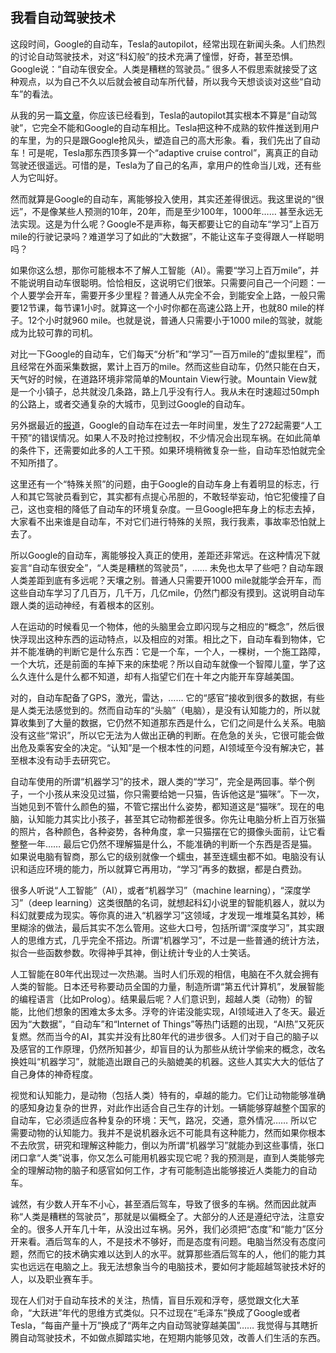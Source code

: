 ## 我看自动驾驶技术

这段时间，Google的自动车，Tesla的autopilot，经常出现在新闻头条。人们热烈的讨论自动驾驶技术，对这“科幻般”的技术充满了憧憬，好奇，甚至恐惧。Google说：“自动车很安全。人类是糟糕的驾驶员。” 很多人不假思索就接受了这种观点，以为自己不久以后就会被自动车所代替，所以我今天想谈谈对这些“自动车”的看法。

从我的另一篇[文章](http://www.jianshu.com/p/1f6f624d9815)，你应该已经看到，Tesla的autopilot其实根本不算是“自动驾驶”，它完全不能和Google的自动车相比。Tesla把这种不成熟的软件推送到用户的车里，为的只是跟Google抢风头，塑造自己的高大形象。看，我们先出了自动车！可是呢，Tesla那东西顶多算一个“adaptive cruise control”，离真正的自动驾驶还很遥远。可惜的是，Tesla为了自己的名声，拿用户的性命当儿戏，还有些人为它叫好。

然而就算是Google的自动车，离能够投入使用，其实还差得很远。我这里说的“很远”，不是像某些人预测的10年，20年，而是至少100年，1000年…… 甚至永远无法实现。这是为什么呢？Google不是声称，每天都要让它的自动车“学习”上百万mile的行驶记录吗？难道学习了如此的“大数据”，不能让这车子变得跟人一样聪明吗？

如果你这么想，那你可能根本不了解人工智能（AI）。需要“学习上百万mile”，并不能说明自动车很聪明。恰恰相反，这说明它们很笨。只需要问自己一个问题：一个人要学会开车，需要开多少里程？普通人从完全不会，到能安全上路，一般只需要12节课，每节课1小时。就算这一个小时你都在高速公路上开，也就80 mile的样子。12个小时就960 mile。也就是说，普通人只需要小于1000 mile的驾驶，就能成为比较可靠的司机。

对比一下Google的自动车，它们每天“分析”和“学习”一百万mile的“虚拟里程”，而且经常在外面采集数据，累计上百万的mile。然而这些自动车，仍然只能在白天，天气好的时候，在道路环境非常简单的Mountain View行驶。Mountain View就是一个小镇子，总共就没几条路，路上几乎没有行人。我从未在时速超过50mph的公路上，或者交通复杂的大城市，见到过Google的自动车。

另外据最近的[报道](http://www.forbes.com/sites/brookecrothers/2016/01/13/google-self-driving-car-failures-total-272-over-one-year-but-improvement-seen)，Google的自动车在过去一年时间里，发生了272起需要“人工干预”的错误情况。如果人不及时抢过控制权，不少情况会出现车祸。在如此简单的条件下，还需要如此多的人工干预。如果环境稍微复杂一些，自动车恐怕就完全不知所措了。

这里还有一个“特殊关照”的问题，由于Google的自动车身上有着明显的标志，行人和其它驾驶员看到它，其实都有点提心吊胆的，不敢轻举妄动，怕它犯傻撞了自己，这也变相的降低了自动车的环境复杂度。一旦Google把车身上的标志去掉，大家看不出来谁是自动车，不对它们进行特殊的关照，我行我素，事故率恐怕就上去了。

所以Google的自动车，离能够投入真正的使用，差距还非常远。在这种情况下就妄言“自动车很安全”，“人类是糟糕的驾驶员”，…… 未免也太早了些吧？自动车跟人类差距到底有多远呢？天壤之别。普通人只需要开1000 mile就能学会开车，而这些自动车学习了几百万，几千万，几亿mile，仍然门都没有摸到。这说明自动车跟人类的运动神经，有着根本的区别。

人在运动的时候看见一个物体，他的头脑里会立即闪现与之相应的“概念”，然后很快浮现出这种东西的运动特点，以及相应的对策。相比之下，自动车看到物体，它并不能准确的判断它是什么东西：它是一个车，一个人，一棵树，一个施工路障，一个大坑，还是前面的车掉下来的床垫呢？所以自动车就像一个智障儿童，学了这么久连什么是什么都不知道，却有人指望它们在十年之内能开车穿越美国。

对的，自动车配备了GPS，激光，雷达，…… 它的“感官”接收到很多的数据，有些是人类无法感觉到的。然而自动车的“头脑”（电脑），是没有认知能力的，所以就算收集到了大量的数据，它仍然不知道那东西是什么，它们之间是什么关系。电脑没有这些“常识”，所以它无法为人做出正确的判断。在危急的关头，它很可能会做出危及乘客安全的决定。“认知”是一个根本性的问题，AI领域至今没有解决它，甚至根本没有动手去研究它。

自动车使用的所谓“机器学习”的技术，跟人类的“学习”，完全是两回事。举个例子，一个小孩从来没见过猫，你只需要给她一只猫，告诉他这是“猫咪”。下一次，当她见到不管什么颜色的猫，不管它摆出什么姿势，都知道这是“猫咪”。现在的电脑，认知能力其实比小孩子，甚至其它动物都差很多。你先让电脑分析上百万张猫的照片，各种颜色，各种姿势，各种角度，拿一只猫摆在它的摄像头面前，让它看整整一年…… 最后它仍然不理解猫是什么，不能准确的判断一个东西是否是猫。如果说电脑有智商，那么它的级别就像一个蠕虫，甚至连蠕虫都不如。电脑没有认识和适应环境的能力，所以就算它再用功，“学习”再多的数据，都是白费劲。

很多人听说“人工智能”（AI），或者“机器学习”（machine learning），“深度学习”（deep learning）这类很酷的名词，就想起科幻小说里的智能机器人，就以为科幻就要成为现实。等你真的进入“机器学习”这领域，才发现一堆堆莫名其妙，稀里糊涂的做法，最后其实不怎么管用。这些大口号，包括所谓“深度学习”，其实跟人的思维方式，几乎完全不搭边。所谓“机器学习”，不过是一些普通的统计方法，拟合一些函数参数。吹得神乎其神，倒让统计专业的人士笑话。

人工智能在80年代出现过一次热潮。当时人们乐观的相信，电脑在不久就会拥有人类的智能。日本还号称要动员全国的力量，制造所谓“第五代计算机”，发展智能的编程语言（比如Prolog）。结果最后呢？人们意识到，超越人类（动物）的智能，比他们想象的困难太多太多。浮夸的许诺没能实现，AI领域进入了冬天。最近因为“大数据”，“自动车”和“Internet of Things”等热门话题的出现，“AI热”又死灰复燃。然而当今的AI，其实并没有比80年代的进步很多。人们对于自己的脑子以及感官的工作原理，仍然所知甚少，却盲目的认为那些从统计学偷来的概念，改名换姓叫“机器学习”，就能造出跟自己的头脑媲美的机器。这些人其实大大的低估了自己身体的神奇程度。

视觉和认知能力，是动物（包括人类）特有的，卓越的能力。它们让动物能够准确的感知身边复杂的世界，对此作出适合自己生存的计划。一辆能够穿越整个国家的自动车，它必须适应各种复杂的环境：天气，路况，交通，意外情况…… 所以它需要动物的认知能力。我并不是说机器永远不可能具有这种能力，然而如果你根本不去欣赏，研究和理解这种能力，倒以为所谓“机器学习”就能办到这些事情，张口闭口拿“人类”说事，你又怎么可能用机器实现它呢？我的预测是，直到人类能够完全的理解动物的脑子和感官如何工作，才有可能制造出能够接近人类能力的自动车。

诚然，有少数人开车不小心，甚至酒后驾车，导致了很多的车祸。然而因此就声称“人类是糟糕的驾驶员”，那就是以偏概全了。大部分的人还是遵纪守法，注意安全的。很多人开车几十年，从没出过车祸。另外，我们必须把“态度”和“能力”区分开来看。酒后驾车的人，不是技术不够好，而是态度有问题。电脑当然没有态度问题，然而它的技术确实难以达到人的水平。就算那些酒后驾车的人，他们的能力其实也远远在电脑之上。我无法想象当今的电脑技术，要如何才能超越驾驶技术好的人，以及职业赛车手。

现在人们对于自动车技术的关注，热情，盲目乐观和浮夸，感觉跟文化大革命，“大跃进”年代的思维方式类似。只不过现在“毛泽东”换成了Google或者Tesla，“每亩产量十万”换成了“两年之内自动驾驶穿越美国”…… 我觉得与其瞎折腾自动驾驶技术，不如做点脚踏实地，在短期内能够见效，改善人们生活的东西。
